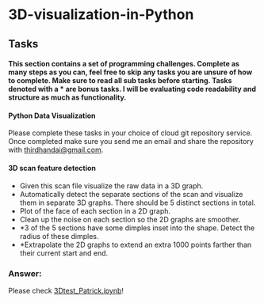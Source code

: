 # 3D-visualization-in-Python
## Tasks
#### This section contains a set of programming challenges. Complete as many steps as you can, feel free to skip any tasks you are unsure of how to complete. Make sure to read all sub tasks before starting. Tasks denoted with a * are bonus tasks. I will be evaluating code readability and structure as much as functionality.

#### Python Data Visualization

Please complete these tasks in your choice of cloud git repository service. Once completed make sure you send me an email and share the repository with thirdhandai@gmail.com.

#### 3D scan feature detection
* Given this scan file visualize the raw data in a 3D graph.
* Automatically detect the separate sections of the scan and visualize them in separate 3D graphs. There should be 5 distinct sections in total.
* Plot of the face of each section in a 2D graph.
* Clean up the noise on each section so the 2D graphs are smoother.
* *3 of the 5 sections have some dimples inset into the shape. Detect the radius of these dimples.
* *Extrapolate the 2D graphs to extend an extra 1000 points farther than their current start and end.

### Answer:
Please check [3Dtest_Patrick.ipynb](https://github.com/patrick013/3D-visualization-in-Python/blob/master/3Dtest_Patrick.ipynb)!
